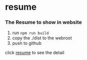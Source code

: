 # resume

### The Resume to show in website

1. run `npm run build`
2. copy the ./dist to the webroot
3. push to github  

click [resume](https://eaturezou.github.io/resume/) to see the detail